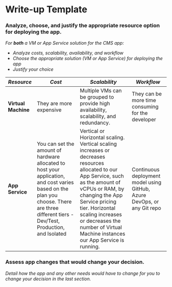 # Write-up Template

### Analyze, choose, and justify the appropriate resource option for deploying the app.

_For **both** a VM or App Service solution for the CMS app:_

- _Analyze costs, scalability, availability, and workflow_
- _Choose the appropriate solution (VM or App Service) for deploying the app_
- _Justify your choice_

| **_Resource_**        | **_Cost_**                                                                                                                                                                                      | **_Scalability_**                                                                                                                                                                                                                                                                                                 | **_Workflow_**                                                                |
| --------------- | ----------------------------------------------------------------------------------------------------------------------------------------------------------------------------------------- | ----------------------------------------------------------------------------------------------------------------------------------------------------------------------------------------------------------------------------------------------------------------------------------------------------------- | ----------------------------------------------------------------------- |
| **Virtual Machine** | They are more expensive                                                                                                                                                                   | Multiple VMs can be grouped to provide high availability, scalability, and redundancy.                                                                                                                                                                                                                      | They can be more time consuming for the developer                       |
| **App Service**     | You can set the amount of hardware allocated to host your application, and cost varies based on the plan you choose. There are three different tiers - Dev/Test, Production, and Isolated | Vertical or Horizontal scaling. Vertical scaling increases or decreases resources allocated to our App Service, such as the amount of vCPUs or RAM, by changing the App Service pricing tier. Horizontal scaling increases or decreases the number of Virtual Machine instances our App Service is running. | Continuous deployment model using GitHub, Azure DevOps, or any Git repo |

### Assess app changes that would change your decision.

_Detail how the app and any other needs would have to change for you to change your decision in the last section._

